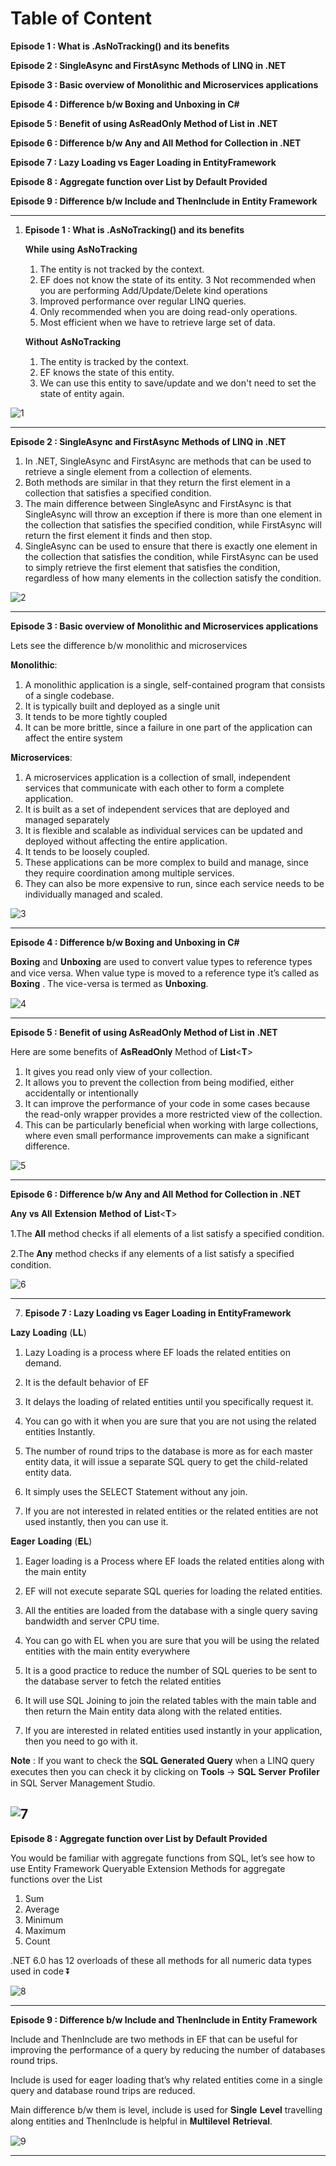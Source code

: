 # Table of Content

**Episode 1 : What is .AsNoTracking() and its benefits**

**Episode 2 : SingleAsync and FirstAsync Methods of LINQ in .NET**

**Episode 3 : Basic overview of Monolithic and Microservices applications**

**Episode 4 : Difference b/w Boxing and Unboxing in C#**

**Episode 5 : Benefit of using AsReadOnly Method of List<T> in .NET**

**Episode 6 : Difference b/w Any and All Method for Collection in .NET**

**Episode 7 : Lazy Loading vs Eager Loading in EntityFramework**

**Episode 8 : Aggregate function over List<T> by Default Provided**

**Episode 9 : Difference b/w Include and ThenInclude in Entity Framework**


-------------------------------------------------------------------------------------------------------------------------

1. **Episode 1 : What is .AsNoTracking() and its benefits**

   𝐖𝐡𝐢𝐥𝐞 𝐮𝐬𝐢𝐧𝐠 𝐀𝐬𝐍𝐨𝐓𝐫𝐚𝐜𝐤𝐢𝐧𝐠
    1. The entity is not tracked by the context.
    2. EF does not know the state of its entity.
    3 Not recommended when you are performing Add/Update/Delete kind operations
    4. Improved performance over regular LINQ queries.
    5. Only recommended when you are doing read-only operations.
    6. Most efficient when we have to retrieve large set of data.
    
   𝐖𝐢𝐭𝐡𝐨𝐮𝐭 𝐀𝐬𝐍𝐨𝐓𝐫𝐚𝐜𝐤𝐢𝐧𝐠
    1. The entity is tracked by the context.
    2. EF knows the state of this entity.
    3. We can use this entity to save/update and we don't need to set the state of entity again.


![1](https://user-images.githubusercontent.com/44539744/214570292-85ababe2-8126-4c42-83da-04a293c7c7bf.PNG)

-----------------------------------------------------------------------------------------------------------------------------------------------------------------------
**Episode 2 : SingleAsync and FirstAsync Methods of LINQ in .NET**

1. In .NET, SingleAsync and FirstAsync are methods that can be used to retrieve a single element from a collection of elements.
2. Both methods are similar in that they return the first element in a collection that satisfies a specified condition.
3. The main difference between SingleAsync and FirstAsync is that SingleAsync will throw an exception if there is more than one element in the collection that satisfies the specified condition, while FirstAsync will return the first element it finds and then stop.
4. SingleAsync can be used to ensure that there is exactly one element in the collection that satisfies the condition, while FirstAsync can be used to simply retrieve the first element that satisfies the condition, regardless of how many elements in the collection satisfy the condition.

![2](https://user-images.githubusercontent.com/44539744/214570781-9d81668d-fd7c-4aca-a8b8-c5ac8403fe37.png)

-----------------------------------------------------------------------------------------------------------------------------------------------------------------------
**Episode 3 : Basic overview of Monolithic and Microservices applications**

Lets see the difference b/w monolithic and microservices 

𝐌𝐨𝐧𝐨𝐥𝐢𝐭𝐡𝐢𝐜:
1. A monolithic application is a single, self-contained program that consists of a single codebase.
2. It is typically built and deployed as a single unit
3. It tends to be more tightly coupled
4. It can be more brittle, since a failure in one part of the application can affect the entire system

𝐌𝐢𝐜𝐫𝐨𝐬𝐞𝐫𝐯𝐢𝐜𝐞𝐬:
1. A microservices application is a collection of small, independent services that communicate with each other to form a complete application.
2. It is built as a set of independent services that are deployed and managed separately
3. It is flexible and scalable as individual services can be updated and deployed without affecting the entire application.
4. It tends to be loosely coupled.
5. These applications can be more complex to build and manage, since they require coordination among multiple services.
6. They can also be more expensive to run, since each service needs to be individually managed and scaled.

![3](https://user-images.githubusercontent.com/44539744/214571188-e49795bb-3653-4e3c-bbad-d3dad76218c5.PNG)

-----------------------------------------------------------------------------------------------------------------------------------------------------------------------
**Episode 4 : Difference b/w Boxing and Unboxing in C#**

𝐁𝐨𝐱𝐢𝐧𝐠 and 𝐔𝐧𝐛𝐨𝐱𝐢𝐧𝐠 are used to convert value types to reference types and vice versa.
When value type is moved to a reference type it’s called as 𝐁𝐨𝐱𝐢𝐧𝐠 . 
The vice-versa is termed as 𝐔𝐧𝐛𝐨𝐱𝐢𝐧𝐠.

![4](https://user-images.githubusercontent.com/44539744/214574984-028acec4-6687-4060-810a-bd665f4e6c87.PNG)

-----------------------------------------------------------------------------------------------------------------------------------------------------------------------
**Episode 5 : Benefit of using AsReadOnly Method of List<T> in .NET**

Here are some benefits of 𝐀𝐬𝐑𝐞𝐚𝐝𝐎𝐧𝐥𝐲 Method of 𝐋𝐢𝐬𝐭<𝐓>
1. It gives you read only view of your collection.
2. It allows you to prevent the collection from being modified, either accidentally or intentionally
3. It can improve the performance of your code in some cases because the read-only wrapper provides a more restricted view of the collection.
4. This can be particularly beneficial when working with large collections, where even small performance improvements can make a significant difference.

![5](https://user-images.githubusercontent.com/44539744/214575801-06ee0b84-89b9-4607-b48e-65733f92acea.PNG)


-----------------------------------------------------------------------------------------------------------------------------------------------------------------------
**Episode 6 : Difference b/w Any and All Method for Collection in .NET**
   
𝐀𝐧𝐲 𝐯𝐬 𝐀𝐥𝐥 𝐄𝐱𝐭𝐞𝐧𝐬𝐢𝐨𝐧 𝐌𝐞𝐭𝐡𝐨𝐝 𝐨𝐟 𝐋𝐢𝐬𝐭<𝐓>
   
1.The 𝐀𝐥𝐥 method checks if all elements of a list satisfy a specified condition.
   
2.The 𝐀𝐧𝐲 method checks if any elements of a list satisfy a specified condition.

   ![6](https://user-images.githubusercontent.com/44539744/214576987-08fca7a8-531d-4a29-94d4-799d9050566d.PNG)
   
-----------------------------------------------------------------------------------------------------------------------------------------------------------------------
7. **Episode 7 : Lazy Loading vs Eager Loading in EntityFramework**

𝐋𝐚𝐳𝐲 𝐋𝐨𝐚𝐝𝐢𝐧𝐠 (𝐋𝐋)
1. Lazy Loading is a process where EF loads the related entities on demand.

2. It is the default behavior of EF

3. It delays the loading of related entities until you specifically request it.

4. You can go with it when you are sure that you are not using the related entities Instantly.

5. The number of round trips to the database is more as for each master entity data, it will issue a separate SQL query to get the child-related entity data.

6. It simply uses the SELECT Statement without any join.

7. If you are not interested in related entities or the related entities are not used instantly, then you can use it.

𝐄𝐚𝐠𝐞𝐫 𝐋𝐨𝐚𝐝𝐢𝐧𝐠 (𝐄𝐋)
1. Eager loading is a Process where EF loads the related entities along with the main entity

2. EF will not execute separate SQL queries for loading the related entities.

3. All the entities are loaded from the database with a single query saving bandwidth and server CPU time.

4. You can go with EL when you are sure that you will be using the related entities with the main entity everywhere

5. It is a good practice to reduce the number of SQL queries to be sent to the database server to fetch the related entities

6. It will use SQL Joining to join the related tables with the main table and then return the Main entity data along with the related entities.

7. If you are interested in related entities used instantly in your application, then you need to go with it.

𝐍𝐨𝐭𝐞 : If you want to check the 𝐒𝐐𝐋 𝐆𝐞𝐧𝐞𝐫𝐚𝐭𝐞𝐝 𝐐𝐮𝐞𝐫𝐲 when a LINQ query executes then you can check it by clicking on 𝐓𝐨𝐨𝐥𝐬 -> 𝐒𝐐𝐋 𝐒𝐞𝐫𝐯𝐞𝐫 𝐏𝐫𝐨𝐟𝐢𝐥𝐞𝐫 in SQL Server Management Studio.

![7](https://user-images.githubusercontent.com/44539744/214578049-6bb6cdea-5dff-40be-927d-fd04a9ceef5e.PNG)
-----------------------------------------------------------------------------------------------------------------------------------------------------------------------
**Episode 8 : Aggregate function over List<T> by Default Provided**

You would be familiar with aggregate functions from SQL, let’s see how to use Entity Framework Queryable Extension Methods for aggregate functions over the List

1. Sum
2. Average
3. Minimum
4. Maximum
5. Count

.NET 6.0 has 12 overloads of these all methods for all numeric data types used in code ⏬

![8](https://user-images.githubusercontent.com/44539744/214580670-beecdbe6-1884-4eb1-acc6-f0d3f3277937.PNG)

-----------------------------------------------------------------------------------------------------------------------------------------------------------------------
**Episode 9 : Difference b/w Include and ThenInclude in Entity Framework**

Include and ThenInclude are two methods in EF that can be useful for improving the performance of a query by reducing the number of databases round trips.

Include is used for eager loading that’s why related entities come in a single query and database round trips are reduced. 

Main difference b/w them is level, include is used for 𝐒𝐢𝐧𝐠𝐥𝐞 𝐋𝐞𝐯𝐞𝐥 travelling along entities and ThenInclude is helpful in 𝐌𝐮𝐥𝐭𝐢𝐥𝐞𝐯𝐞𝐥 𝐑𝐞𝐭𝐫𝐢𝐞𝐯𝐚𝐥.

![9](https://user-images.githubusercontent.com/44539744/214586003-1859945a-b2eb-4234-9c0f-2e8c3eadf174.PNG)

-----------------------------------------------------------------------------------------------------------------------------------------------------------------------
